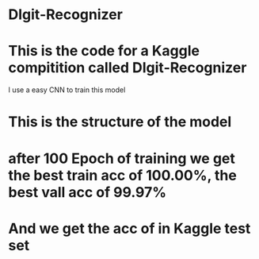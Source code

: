 # DIgit-Recognizer

# This is the code for a Kaggle compitition called DIgit-Recognizer
I use a easy CNN to train this model

# This is the structure of the model



# after 100 Epoch of training we get the best train acc of 100.00%, the best vall acc of 99.97%
# And we get the acc of in Kaggle test set
